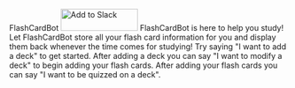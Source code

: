 FlashCardBot
<a href="https://slack.com/oauth/authorize?&client_id=188339149894.213601356823&scope=im:history,bot"><img alt="Add to Slack" height="40" width="139" src="https://platform.slack-edge.com/img/add_to_slack.png" srcset="https://platform.slack-edge.com/img/add_to_slack.png 1x, https://platform.slack-edge.com/img/add_to_slack@2x.png 2x" /></a>
FlashCardBot is here to help you study! 
Let FlashCardBot store all your flash card information for you and display them back whenever the time comes for studying! 
Try saying "I want to add a deck" to get started.
After adding a deck you can say "I want to modify a deck" to begin adding your flash cards.
After adding your flash cards you can say "I want to be quizzed on a deck".

